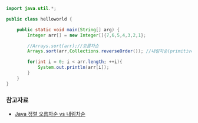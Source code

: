 ```java
import java.util.*;

public class helloworld {

    public static void main(String[] arg) {
        Integer arr[] = new Integer[]{7,6,5,4,3,2,1};

        //Arrays.sort(arr);//오름차순
        Arrays.sort(arr,Collections.reverseOrder()); //내림차순(primitive type은 사용불가)

        for(int i = 0; i < arr.length; ++i){
            System.out.println(arr[i]);
        }
    }
}
```

### 참고자료

- [Java 정렬 오름차순 vs 내림차순](https://jamesdreaming.tistory.com/162)
